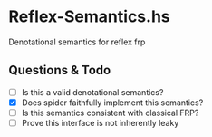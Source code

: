# Reflex-Semantics.hs
Denotational semantics for reflex frp

Questions & Todo
----------------

- [ ] Is this a valid denotational semantics?
- [x] Does spider faithfully implement this semantics?
- [ ] Is this semantics consistent with classical FRP?
- [ ] Prove this interface is not inherently leaky
